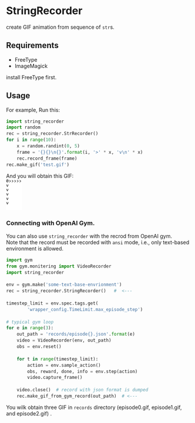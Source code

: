 # StringRecorder
create GIF animation from sequence of `str`s.

## Requirements
- FreeType
- ImageMagick

install FreeType first.

## Usage

For example, Run this:
```python
import string_recorder
import random
rec = string_recorder.StrRecorder()
for i in range(10):
    x = random.randint(0, 5)
    frame = '{}{}\n{}'.format(i, '>' * x, 'v\n' * x)
    rec.record_frame(frame)
rec.make_gif('test.gif')
```

And you will obtain this GIF:  
![test](test.gif)


### Connecting with OpenAI Gym.

You can also use `string_recorder` with the recrod from OpenAI gym.  
Note that the record must be recorded with `ansi` mode, i.e., 
only text-based environment is allowed.

```python
import gym
from gym.monitering import VideoRecorder
import string_recorder

env = gym.make('some-text-base-envrionment')
rec = string_recorder.StringRecorder()   #  <---

timestep_limit = env.spec.tags.get(
        'wrapper_config.TimeLimit.max_episode_step')

# typical gym loop
for e in range(3):
    out_path = 'records/episode{}.json'.format(e)
    video = VideoRecorder(env, out_path)
    obs = env.reset()

    for t in range(timestep_limit):
        action = env.sample_action()
        obs, reward, done, info = env.step(action)
        video.capture_frame()

    video.close()  # record with json format is dumped
    rec.make_gif_from_gym_record(out_path)  # <---
```

You wilk obtain three GIF in `records` directory (episode0.gif, episode1.gif, and episode2.gif) .
